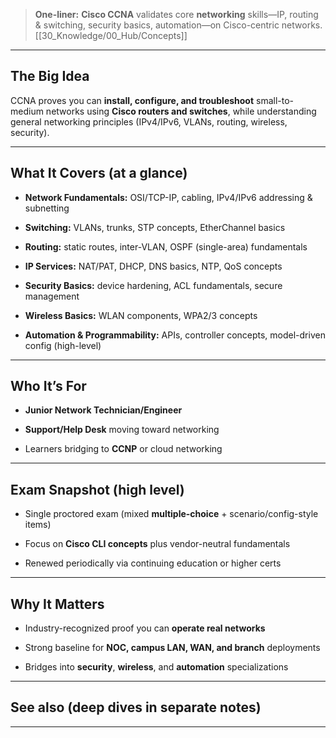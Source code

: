 

> **One-liner:** **Cisco CCNA** validates core **networking** skills—IP, routing & switching, security basics, automation—on Cisco-centric networks. [[30_Knowledge/00_Hub/Concepts]]

---

## The Big Idea

CCNA proves you can **install, configure, and troubleshoot** small-to-medium networks using **Cisco routers and switches**, while understanding general networking principles (IPv4/IPv6, VLANs, routing, wireless, security).

---

## What It Covers (at a glance)

- **Network Fundamentals:** OSI/TCP-IP, cabling, IPv4/IPv6 addressing & subnetting
    
- **Switching:** VLANs, trunks, STP concepts, EtherChannel basics
    
- **Routing:** static routes, inter-VLAN, OSPF (single-area) fundamentals
    
- **IP Services:** NAT/PAT, DHCP, DNS basics, NTP, QoS concepts
    
- **Security Basics:** device hardening, ACL fundamentals, secure management
    
- **Wireless Basics:** WLAN components, WPA2/3 concepts
    
- **Automation & Programmability:** APIs, controller concepts, model-driven config (high-level)
    

---

## Who It’s For

- **Junior Network Technician/Engineer**
    
- **Support/Help Desk** moving toward networking
    
- Learners bridging to **CCNP** or cloud networking
    

---

## Exam Snapshot (high level)

- Single proctored exam (mixed **multiple-choice** + scenario/config-style items)
    
- Focus on **Cisco CLI concepts** plus vendor-neutral fundamentals
    
- Renewed periodically via continuing education or higher certs
    

---

## Why It Matters

- Industry-recognized proof you can **operate real networks**
    
- Strong baseline for **NOC, campus LAN, WAN, and branch** deployments
    
- Bridges into **security**, **wireless**, and **automation** specializations
    

---

## See also (deep dives in separate notes)


---